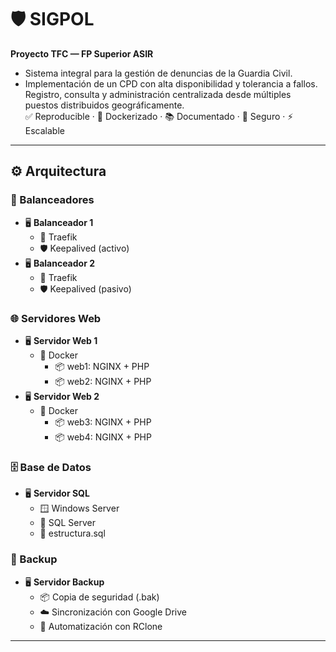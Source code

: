# 🛡️ SIGPOL

**Proyecto TFC — FP Superior ASIR**  
- Sistema integral para la gestión de denuncias de la Guardia Civil.  
- Implementación de un CPD con alta disponibilidad y tolerancia a fallos.
Registro, consulta y administración centralizada desde múltiples puestos distribuidos geográficamente.  
✅ Reproducible · 🐳 Dockerizado · 📚 Documentado · 🔐 Seguro · ⚡ Escalable

---

## ⚙️ Arquitectura

### 🧭 Balanceadores
- 🖥️ **Balanceador 1**
  - 🔀 Traefik
  - 🛡️ Keepalived (activo)
- 🖥️ **Balanceador 2**
  - 🔀 Traefik
  - 🛡️ Keepalived (pasivo)

### 🌐 Servidores Web
- 🖥️ **Servidor Web 1**
  - 🐳 Docker
    - 📦 web1: NGINX + PHP
    - 📦 web2: NGINX + PHP
- 🖥️ **Servidor Web 2**
  - 🐳 Docker
    - 📦 web3: NGINX + PHP
    - 📦 web4: NGINX + PHP

### 🗄️ Base de Datos
- 🖥️ **Servidor SQL**
  - 🪟 Windows Server
  - 🧠 SQL Server
  - 📄 estructura.sql

### 💾 Backup
- 🖥️ **Servidor Backup**
  - 📦 Copia de seguridad (.bak)
  - ☁️ Sincronización con Google Drive
  - 🔁 Automatización con RClone


---
